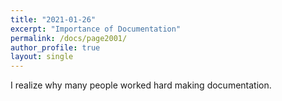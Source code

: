 ```yaml
---
title: "2021-01-26"
excerpt: "Importance of Documentation"
permalink: /docs/page2001/
author_profile: true
layout: single
---
```

I realize why many people worked hard making documentation.
